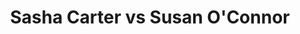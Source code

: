 ---
title: Sasha Carter vs Susan O'Connor
player1:
  name: Carter, Sasha
  percent: 79
  wins: 1
  losses: 0
player2:
  name: O'Connor, Susan
  percent: 85
  wins: 0
  losses: 1
games:
- player1:
    team: CA
    position: Second
    percent: 79
    win: 1
    loss: 0
  player2:
    team: AB
    position: Third
    percent: 85
    win: 0
    loss: 1
  event: Hearts
  year: 2007
  draw: Round Robin(5)
  score: CA 9 - AB 2
- player1:
    team: SCOT
    position: Second
    percent: 81
    win: 0
    loss: 1
  player2:
    team: BERN
    position: Third
    percent: 65
    win: 1
    loss: 0
  event: Trials (Women)
  year: 2009
  draw: Round Robin(4)
  score: SCOT 7 - BERN 9
---
